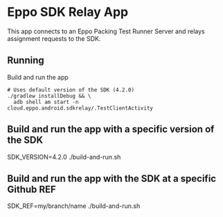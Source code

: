 # Eppo SDK Relay App

This app connects to an Eppo Packing Test Runner Server and relays assignment requests to the SDK.

## Running

Build and run the app

```shell
# Uses default version of the SDK (4.2.0)
./gradlew installDebug && \
  adb shell am start -n cloud.eppo.android.sdkrelay/.TestClientActivity 
```

## Build and run the app with a specific version of the SDK
SDK_VERSION=4.2.0 ./build-and-run.sh

## Build and run the app with the SDK at a specific Github REF 
SDK_REF=my/branch/name ./build-and-run.sh
